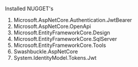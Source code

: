 Installed NUGGET's

1. Microsoft.AspNetCore.Authentication.JwtBearer
2. Microsoft.AspNetCore.OpenApi
3. Microsoft.EntityFrameworkCore.Design
4. Microsoft.EntityFrameworkCore.SqlServer
5. Microsoft.EntityFrameworkCore.Tools
6. Swashbuckle.AspNetCore
7. System.IdentityModel.Tokens.Jwt
